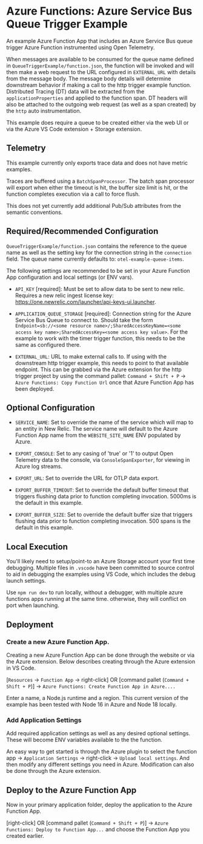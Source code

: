 # Azure Functions: Azure Service Bus Queue Trigger Example

An example Azure Function App that includes an Azure Service Bus queue trigger Azure Function instrumented using Open Telemetry.

When messages are available to be consumed for the queue name defined in `QueueTriggerExample/function.json`, the function will be invoked and will then make a web request to the URL configured in `EXTERNAL_URL` with details from the message body. The message body details will determine downstream behavior if making a call to the http trigger example function. Distributed Tracing (DT) data will be extracted from the `applicationProperties` and applied to the function span. DT headers will also be attached to the outgoing web request (as well as a span created) by the `http` auto instrumentation.

This example does require a queue to be created either via the web UI or via the Azure VS Code extension + Storage extension.

## Telemetry

This example currently only exports trace data and does not have metric examples.

Traces are buffered using a `BatchSpanProcessor`. The batch span processor will export when either the timeout is hit, the buffer size limit is hit, or the function completes execution via a call to force flush.

This does not yet currently add additional Pub/Sub attributes from the semantic conventions.

## Required/Recommended Configuration

`QueueTriggerExample/function.json` contains the reference to the queue name as well as the setting key for the connection string in the `connection` field. The queue name currently defaults to: `otel-example-queue-items`.

The following settings are recommended to be set in your Azure Function App configuration and local settings (or ENV vars).

* `API_KEY` [required]: Must be set to allow data to be sent to new relic. Requires a new relic ingest license key: https://one.newrelic.com/launcher/api-keys-ui.launcher.

* `APPLICATION_QUEUE_STORAGE` [required]: Connection string for the Azure Service Bus Queue to connect to. Should take the form `Endpoint=sb://<some resource name>/;SharedAccessKeyName=<some access key name>;SharedAccessKey=<some access key value>`. For the example to work with the timer trigger function, this needs to be the same as configured there.

* `EXTERNAL_URL`: URL to make external calls to. If using with the downstream http trigger example, this needs to point to that available endpoint. This can be grabbed via the Azure extension for the http trigger project by using the command pallet: `Command + Shift + P` -> `Azure Functions: Copy Function Url` once that Azure Function App has been deployed.

## Optional Configuration

* `SERVICE_NAME`: Set to override the name of the service which will map to an entity in New Relic. The service name will default to the Azure Function App name from the `WEBSITE_SITE_NAME` ENV populated by Azure.

* `EXPORT_CONSOLE`: Set to any casing of 'true' or '1' to output Open Telemetry data to the console, via `ConsoleSpanExporter`, for viewing in Azure log streams.

* `EXPORT_URL`: Set to override the URL for OTLP data export.

* `EXPORT_BUFFER_TIMEOUT`: Set to override the default buffer timeout that triggers flushing data prior to function completing invocation. 5000ms is the default in this example.

* `EXPORT_BUFFER_SIZE`: Set to override the default buffer size that triggers flushing data prior to function completing invocation. 500 spans is the default in this example.

## Local Execution

You'll likely need to setup/point-to an Azure Storage account your first time debugging. Multiple files in `.vscode` have been committed to source control to aid in debugging the examples using VS Code, which includes the debug launch settings.

Use `npm run dev` to run locally, without a debugger, with multiple azure functions apps running at the same time. otherwise, they will conflict on port when launching.

## Deployment

### Create a new Azure Function App.

Creating a new Azure Function App can be done through the website or via the Azure extension. Below describes creating through the Azure extension in VS Code.

[`Resources` -> `Function App` -> right-click] OR [command pallet (`Command + Shift + P`)] -> `Azure Functions: Create Function App in Azure....`

Enter a name, a Node.js runtime and a region. This current version of the example has been tested with Node 16 in Azure and Node 18 locally.

### Add Application Settings

Add required application settings as well as any desired optional settings. These will become ENV variables available to the the function.

An easy way to get started is through the Azure plugin to select the function app -> `Application Settings` -> right-click -> `Upload local settings`. And then modify any different settings you need in Azure. Modification can also be done through the Azure extension.

## Deploy to the Azure Function App

Now in your primary application folder, deploy the application to the Azure Function App.

[right-click] OR [command pallet (`Command + Shift + P`)] -> `Azure Functions: Deploy to Function App...` and choose the Function App you created earlier.
